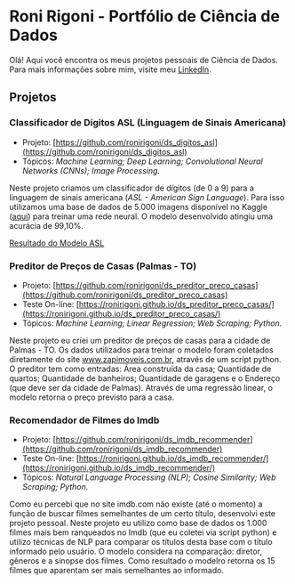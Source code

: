 # Roni Rigoni - Portfólio de Ciência de Dados

Olá! Aqui você encontra os meus projetos pessoais de Ciência de Dados. Para mais informações sobre mim, visite meu [LinkedIn](https://www.linkedin.com/in/ronirigoni/).


## Projetos

### Classificador de Dígitos ASL (Linguagem de Sinais Americana)

- Projeto: [https://github.com/ronirigoni/ds_digitos_asl](https://github.com/ronirigoni/ds_digitos_asl)
- Tópicos: *Machine Learning; Deep Learning; Convolutional Neural Networks (CNNs); Image Processing.*

Neste projeto criamos um classificador de dígitos (de 0 a 9) para a linguagem de sinais americana (*ASL - American Sign Language*). Para isso utilizamos uma base de dados de 5.000 imagens disponível no Kaggle ([aqui](https://www.kaggle.com/datasets/rayeed045/american-sign-language-digit-dataset)) para treinar uma rede neural. O modelo desenvolvido atingiu uma acurácia de 99,10%.

[Resultado do Modelo ASL](/imagens/resultado_meus_sinais.png)


### Preditor de Preços de Casas (Palmas - TO)

- Projeto: [https://github.com/ronirigoni/ds_preditor_preco_casas](https://github.com/ronirigoni/ds_preditor_preco_casas)
- Teste On-line: [https://ronirigoni.github.io/ds_preditor_preco_casas/](https://ronirigoni.github.io/ds_preditor_preco_casas/)
- Tópicos: *Machine Learning; Linear Regression; Web Scraping; Python.*

Neste projeto eu criei um preditor de preços de casas para a cidade de Palmas - TO. Os dados utilizados para treinar o modelo foram coletados diretamente do site www.zapimoveis.com.br, através de um script python. O preditor tem como entradas: Área construída da casa; Quantidade de quartos; Quantidade de banheiros; Quantidade de garagens e o Endereço (que deve ser da cidade de Palmas). Através de uma regressão linear, o modelo retorna o preço previsto para a casa.


### Recomendador de Filmes do Imdb

- Projeto: [https://github.com/ronirigoni/ds_imdb_recommender](https://github.com/ronirigoni/ds_imdb_recommender)
- Teste On-line: [https://ronirigoni.github.io/ds_imdb_recommender/](https://ronirigoni.github.io/ds_imdb_recommender/)
- Tópicos: *Natural Language Processing (NLP); Cosine Similarity; Web Scraping; Python.*

Como eu percebi que no site imdb.com não existe (até o momento) a função de buscar filmes semelhantes de um certo título, desenvolvi este projeto pessoal. Neste projeto eu utilizo como base de dados os 1.000 filmes mais bem ranqueados no Imdb (que eu coletei via script python) e utilizo técnicas de NLP para comparar os títulos desta base com o título informado pelo usuário. O modelo considera na comparação: diretor, gêneros e a sinopse dos filmes. Como resultado o modelro retorna os 15 filmes que aparentam ser mais semelhantes ao informado.